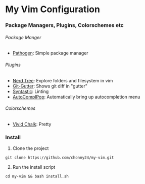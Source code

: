 # My Vim Configuration
### Package Managers, Plugins, Colorschemes etc
###### Package Manger
* [Pathogen](https://github.com/tpope/vim-pathogen): Simple package manager

###### Plugins
* [Nerd Tree](https://github.com/scrooloose/nerdtree): Explore folders and filesystem in vim
* [Git-Gutter](https://github.com/airblade/vim-gitgutter): Shows git diff in "gutter"
* [Syntastic](https://github.com/scrooloose/syntastic): Linting
* [AutoComplPop](http://www.vim.org/scripts/script.php?script_id=1879): Automatically bring up autocompletion menu

###### Colorschemes
* [Vivid Chalk](https://github.com/tpope/vim-vividchalk): Pretty

### Install
1) Clone the project

`git clone https://github.com/chonny24/my-vim.git`

2) Run the install script

`cd my-vim && bash install.sh`

